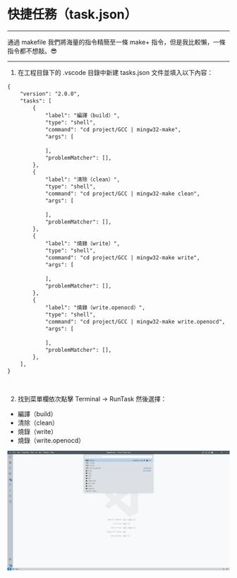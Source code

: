 # 快捷任務（task.json）

---

通過 makefile 我們將海量的指令精簡至一條 make+ 指令，但是我比較懶，一條指令都不想敲。😎

---

1. 在工程目錄下的 .vscode 目錄中新建 tasks.json 文件並填入以下內容：

```
{
    "version": "2.0.0",
    "tasks": [
        {
            "label": "編譯（build）",
            "type": "shell",
            "command": "cd project/GCC | mingw32-make",
            "args": [

            ],
            "problemMatcher": [],
        },
        {
            "label": "清除（clean）",
            "type": "shell",
            "command": "cd project/GCC | mingw32-make clean",
            "args": [

            ],
            "problemMatcher": [],
        },
        {
            "label": "燒錄（write）",
            "type": "shell",
            "command": "cd project/GCC | mingw32-make write",
            "args": [

            ],
            "problemMatcher": [],
        },
        {
            "label": "燒錄（write.openocd）",
            "type": "shell",
            "command": "cd project/GCC | mingw32-make write.openocd",
            "args": [

            ],
            "problemMatcher": [],
        },
    ],
}
```

<br>


2. 找到菜單欄依次點擊 Terminal -> RunTask 然後選擇：

- 編譯（build）
- 清除（clean）
- 燒錄（write）
- 燒錄（write.openocd）

![圖片加載失敗](assets/快捷任務/task.json.png)
